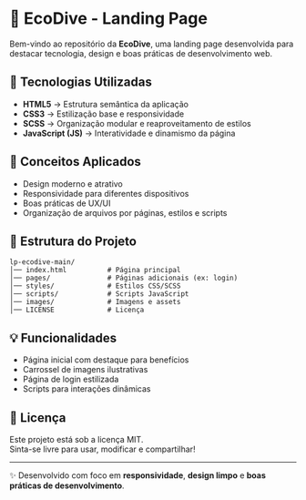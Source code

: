 # 🌊 EcoDive - Landing Page

Bem-vindo ao repositório da **EcoDive**, uma landing page desenvolvida para destacar tecnologia, design e boas práticas de desenvolvimento web.

## 🚀 Tecnologias Utilizadas

- **HTML5** → Estrutura semântica da aplicação  
- **CSS3** → Estilização base e responsividade  
- **SCSS** → Organização modular e reaproveitamento de estilos  
- **JavaScript (JS)** → Interatividade e dinamismo da página  

## 🎨 Conceitos Aplicados

- Design moderno e atrativo  
- Responsividade para diferentes dispositivos  
- Boas práticas de UX/UI  
- Organização de arquivos por páginas, estilos e scripts  

## 📂 Estrutura do Projeto

```
lp-ecodive-main/
│── index.html          # Página principal
│── pages/              # Páginas adicionais (ex: login)
│── styles/             # Estilos CSS/SCSS
│── scripts/            # Scripts JavaScript
│── images/             # Imagens e assets
│── LICENSE             # Licença
```

## 💡 Funcionalidades

- Página inicial com destaque para benefícios  
- Carrossel de imagens ilustrativas  
- Página de login estilizada  
- Scripts para interações dinâmicas  

## 📝 Licença

Este projeto está sob a licença MIT.  
Sinta-se livre para usar, modificar e compartilhar!

---

✨ Desenvolvido com foco em **responsividade**, **design limpo** e **boas práticas de desenvolvimento**.
